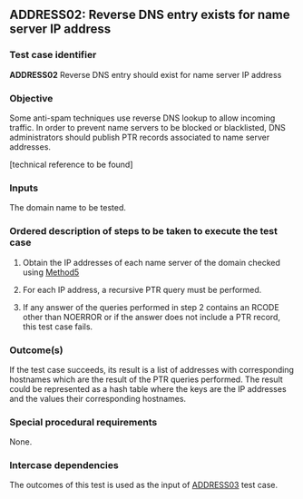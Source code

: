 ## ADDRESS02: Reverse DNS entry exists for name server IP address

### Test case identifier
**ADDRESS02** Reverse DNS entry should exist for name server IP address

### Objective

Some anti-spam techniques use reverse DNS lookup to allow incoming traffic.
In order to prevent name servers to be blocked or blacklisted, DNS 
administrators should publish PTR records associated to name server
addresses.

[technical reference to be found]

### Inputs

The domain name to be tested.

### Ordered description of steps to be taken to execute the test case

1. Obtain the IP addresses of each name server of the domain checked
   using [Method5](../Methods.md)

2. For each IP address, a recursive PTR query must be performed.

3. If any answer of the queries performed in step 2 contains an RCODE
   other than NOERROR or if the answer does not include a PTR record,
   this test case fails.

### Outcome(s)

If the test case succeeds, its result is a list of addresses with corresponding
hostnames which are the result of the PTR queries performed.
The result could be represented as a hash table where the keys are the IP
addresses and the values their corresponding hostnames.

### Special procedural requirements

None.

### Intercase dependencies

The outcomes of this test is used as the input of [ADDRESS03](Address03.md) test case.
